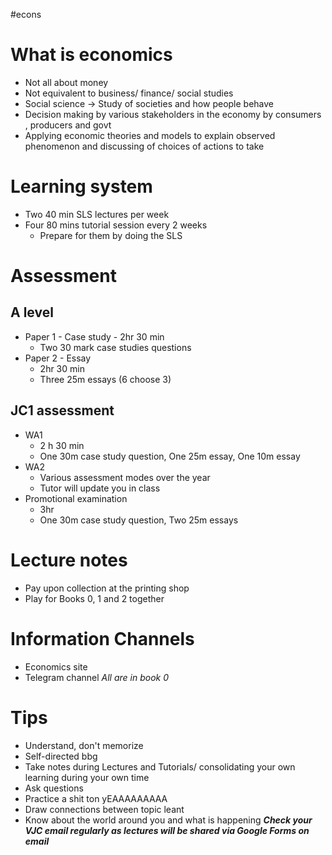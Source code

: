 #econs
# What is economics
- Not all about money
- Not equivalent to business/ finance/ social studies
- Social science -> Study of societies and how people behave
- Decision making by various stakeholders in the economy by consumers , producers and govt
- Applying economic theories and models to explain observed phenomenon and discussing of choices of actions to take

# Learning system
- Two 40 min SLS lectures per week
- Four 80 mins tutorial session every 2 weeks
	- Prepare for them by doing the SLS

# Assessment
## A level
- Paper 1 - Case study
		- 2hr 30 min
	- Two 30 mark case studies questions
- Paper 2 - Essay
	- 2hr 30 min
	- Three 25m essays (6 choose 3)
## JC1 assessment
- WA1
	- 2 h 30 min 
	- One 30m case study question, One 25m essay, One 10m essay
- WA2
	- Various assessment modes over the year
	- Tutor will update you in class
- Promotional examination
	- 3hr
	- One 30m case study question, Two 25m essays

# Lecture notes
- Pay upon collection at the printing shop
- Play for Books 0, 1 and 2 together

# Information Channels
- Economics site
- Telegram channel
*All are in book 0*

# Tips
- Understand, don't memorize
- Self-directed bbg
- Take notes during Lectures and Tutorials/ consolidating your own learning during your own time
- Ask questions
- Practice a shit ton yEAAAAAAAAA
- Draw connections between topic leant
- Know about the world around you and what is happening
***Check your VJC email regularly as lectures will be shared via Google Forms on email***